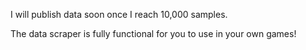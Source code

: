 I will publish data soon once I reach 10,000 samples.

The data scraper is fully functional for you to use in your own games!
